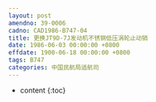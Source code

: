 ```yaml
---
layout: post
amendno: 39-0006
cadno: CAD1986-B747-04
title: 更换JT9D-7J发动机不锈钢低压涡轮止动销
date: 1986-06-03 00:00:00 +0800
effdate: 1900-06-18 00:00:00 +0800
tags: B747
categories: 中国民航局适航司
---
```


* content
{:toc}



